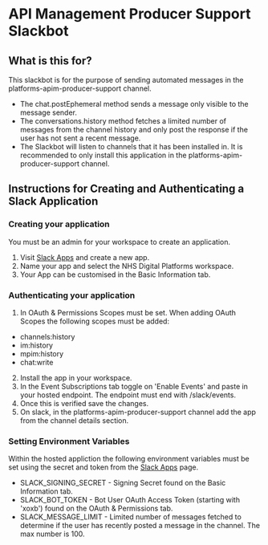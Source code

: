 # API Management Producer Support Slackbot

## What is this for?

This slackbot is for the purpose of sending automated messages in the platforms-apim-producer-support channel.

- The chat.postEphemeral method sends a message only visible to the message sender.
- The conversations.history method fetches a limited number of messages from the channel history and only post the response if the user has not sent a recent message.
- The Slackbot will listen to channels that it has been installed in.
  It is recommended to only install this application in the platforms-apim-producer-support channel.

## Instructions for Creating and Authenticating a Slack Application

### Creating your application

You must be an admin for your workspace to create an application.

1. Visit [Slack Apps](https://api.slack.com/apps/) and create a new app.
2. Name your app and select the NHS Digital Platforms workspace.
3. Your App can be customised in the Basic Information tab.

### Authenticating your application

1. In OAuth & Permissions Scopes must be set. When adding OAuth Scopes the following scopes must be added:

- channels:history
- im:history
- mpim:history
- chat:write

2. Install the app in your workspace.
3. In the Event Subscriptions tab toggle on 'Enable Events' and paste in your hosted endpoint. The endpoint must end with /slack/events.
4. Once this is verified save the changes.
5. On slack, in the platforms-apim-producer-support channel add the app from the channel details section.

### Setting Environment Variables

Within the hosted appliction the following environment variables must be set using the secret and token from the [Slack Apps](https://api.slack.com/apps/) page.

- SLACK_SIGNING_SECRET - Signing Secret found on the Basic Information tab.
- SLACK_BOT_TOKEN - Bot User OAuth Access Token (starting with 'xoxb') found on the OAuth & Permissions tab.
- SLACK_MESSAGE_LIMIT - Limited number of messages fetched to determine if the user has recently posted a message in the channel. The max number is 100.
